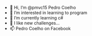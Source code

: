 - 👋 Hi, I’m @pmvc15 Pedro Coelho
- 👀 I’m interested in learning to program
- 🌱 I’m currently learning c#
- 💞️ I like new challenges...
- 📫 Pedro Coelho on Facebook

<!---
pmvc15/pmvc15 is a ✨ special ✨ repository because its `README.md` (this file) appears on your GitHub profile.
You can click the Preview link to take a look at your changes.
--->
